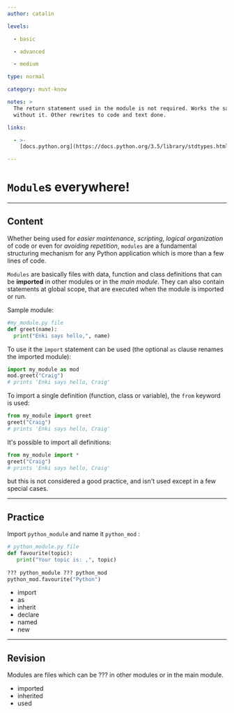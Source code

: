 ```yaml
---
author: catalin

levels:

  - basic

  - advanced

  - medium

type: normal

category: must-know

notes: >
  The return statement used in the module is not required. Works the same
  without it. Other rewrites to code and text done.

links:

  - >-
    [docs.python.org](https://docs.python.org/3.5/library/stdtypes.html#modules){website}

---
```

# `Module`s everywhere!

---
## Content

Whether being used for *easier maintenance*, *scripting*, *logical organization* of code or even for *avoiding repetition*, `modules` are a  fundamental structuring mechanism for any Python application which is more than a few lines of code.

`Modules` are basically files with data, function and class definitions that can be **imported** in other modules or in the *main module*. They can also contain statements at global scope, that are executed when the module is imported or run.

Sample module:
```python
#my_module.py file
def greet(name):
  print("Enki says hello,", name)
```
To use it the `import` statement can be used (the optional `as` clause renames the imported module):
```python
import my_module as mod
mod.greet("Craig")
# prints 'Enki says hello, Craig'
```
To import a single definition (function, class or variable), the `from` keyword is used:
```python
from my_module import greet
greet("Craig")
# prints 'Enki says hello, Craig'
```
It's possible to import all definitions:
```python
from my_module import *
greet("Craig")
# prints 'Enki says hello, Craig'

```
but this is not considered a good practice, and isn't used except in a few special cases.

---
## Practice

Import `python_module` and name it `python_mod` :

```python
# python_module.py file 
def favourite(topic): 
   print("Your topic is: ,", topic) 
   
??? python_module ??? python_mod 
python_mod.favourite("Python") 
``` 

* import 
* as
* inherit
* declare
* named
* new

---
## Revision

Modules are files which can be ??? in other modules or in the main module. 

* imported
* inherited
* used